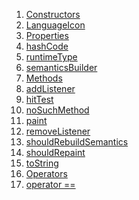 1.  [Constructors](custom_painters_language_icon/LanguageIcon-class.html#constructors)
2.  [LanguageIcon](custom_painters_language_icon/LanguageIcon/LanguageIcon.html)
3.  [Properties](custom_painters_language_icon/LanguageIcon-class.html#instance-properties)
4.  [hashCode](https://api.flutter.dev/flutter/dart-core/Object/hashCode.html)
5.  [runtimeType](https://api.flutter.dev/flutter/dart-core/Object/runtimeType.html)
6.  [semanticsBuilder](https://api.flutter.dev/flutter/rendering/CustomPainter/semanticsBuilder.html)
7.  [Methods](custom_painters_language_icon/LanguageIcon-class.html#instance-methods)
8.  [addListener](https://api.flutter.dev/flutter/rendering/CustomPainter/addListener.html)
9.  [hitTest](https://api.flutter.dev/flutter/rendering/CustomPainter/hitTest.html)
10. [noSuchMethod](https://api.flutter.dev/flutter/dart-core/Object/noSuchMethod.html)
11. [paint](custom_painters_language_icon/LanguageIcon/paint.html)
12. [removeListener](https://api.flutter.dev/flutter/rendering/CustomPainter/removeListener.html)
13. [shouldRebuildSemantics](https://api.flutter.dev/flutter/rendering/CustomPainter/shouldRebuildSemantics.html)
14. [shouldRepaint](custom_painters_language_icon/LanguageIcon/shouldRepaint.html)
15. [toString](https://api.flutter.dev/flutter/rendering/CustomPainter/toString.html)
16. [Operators](custom_painters_language_icon/LanguageIcon-class.html#operators)
17. [operator
    ==](https://api.flutter.dev/flutter/dart-core/Object/operator_equals.html)
